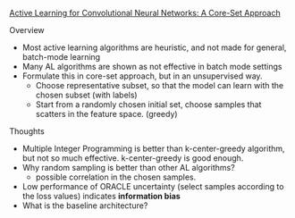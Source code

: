 [Active Learning for Convolutional Neural Networks: A Core-Set Approach](https://arxiv.org/abs/1708.00489)

Overview
- Most active learning algorithms are heuristic, and not made for general, batch-mode learning
- Many AL algorithms are shown as not effective in batch mode settings
- Formulate this in core-set approach, but in an unsupervised way.
  - Choose representative subset, so that the model can learn with the chosen subset (with labels)
  - Start from a randomly chosen initial set, choose samples that scatters in the feature space. (greedy)

Thoughts
- Multiple Integer Programming is better than k-center-greedy algorithm, but not so much effective. k-center-greedy is good enough.
- Why random sampling is better than other AL algorithms?
  - possible correlation in the chosen samples.
- Low performance of ORACLE uncertainty (select samples according to the loss values) indicates **information bias**
- What is the baseline architecture?
